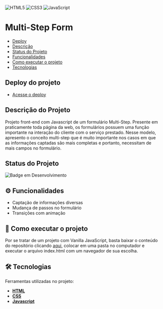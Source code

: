 ![HTML5](https://img.shields.io/badge/html5-%23E34F26.svg?style=for-the-badge&logo=html5&logoColor=white) ![CSS3](https://img.shields.io/badge/css3-%231572B6.svg?style=for-the-badge&logo=css3&logoColor=white) ![JavaScript](https://img.shields.io/badge/javascript-%23323330.svg?style=for-the-badge&logo=javascript&logoColor=%23F7DF1E)
  

# Multi-Step Form

- [Deploy](#deploy-do-projeto)
- [Descrição](#descrição-do-projeto)
- [Status do Projeto](#status-do-projeto)
- [Funcionalidades](#⚙️-funcionalidades)
- [Como executar o projeto](#🚀-como-executar-o-projeto)
- [Tecnologias](#🛠-tecnologias)

  
## Deploy do projeto

- [Acesse o deploy](https://alexandremcs.github.io/Multi-Step-Form/)

## Descrição do Projeto

Projeto front-end com Javascript de um formulário Multi-Step. Presente em praticamente toda página da web, os formulários possuem uma função importante na interação do cliente com o serviço prestado. Nesse modelo, apresento o conceito multi-step que é muito importante nos casos em que as informações captadas são mais completas e portanto, necessitam de mais campos no formulário.  

## Status do Projeto
  

![Badge em Desenvolvimento](http://img.shields.io/static/v1?label=STATUS&message=FINALIZADO&color=GREEN&style=for-the-badge)
  

## ⚙️ Funcionalidades

- Captação de informações diversas
- Mudança de passos no formulário
- Transições com animação


## 🚀 Como executar o projeto

Por se tratar de um projeto com Vanilla JavaScript, basta baixar o conteúdo do repositório clicando [aqui](https://github.com/alexandremcs/Multi-Step-Form/archive/refs/heads/main.zip), colocar em uma pasta no computador e executar o arquivo index.html com um navegador de sua escolha.

  

## 🛠 Tecnologias

Ferramentas utilizadas no projeto: 

-  **[HTML](https://developer.mozilla.org/en-US/docs/Web/HTML)**
-  **[CSS](https://developer.mozilla.org/en-US/docs/Web/CSS)**
-  **[Javascript](https://developer.mozilla.org/en-US/docs/Web/JavaScript)**
